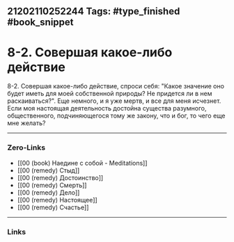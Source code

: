 21202110252244
Tags: #type_finished #book_snippet 
---
# 8-2. Совершая какое-либо действие

 8-2. Совершая какое-либо действие, спроси себя: "Какое значение оно будет иметь для моей собственной природы? Не придется ли в нем раскаиваться?". Еще немного, и я уже мертв, и все для меня исчезнет. Если моя настоящая деятельность достойна существа разумного, общественного, подчиняющегося тому же закону, что и бог, то чего еще мне желать? 

---
### Zero-Links
 - [[00 (book) Наедине с собой - Meditations]]
 - [[00 (remedy) Стыд]]
 - [[00 (remedy) Достоинство]]
 - [[00 (remedy) Смерть]]
 - [[00 (remedy) Дело]]
 - [[00 (remedy) Настоящее]]
 - [[00 (remedy) Счастье]]
---
### Links
